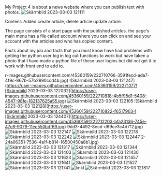 
My Project 4 is about a news website where you can publish text with photos.
![Skärmbild 2023-03-03 121111](https://user-images.githubusercontent.com/45360159/222710724-e9206335-332e-49b1-a2f5-a38f08eb3818.jpg)

Content:
Added create article, delete article update article.

The page consists of a start page with the published articles. the page's main menu has a file called account where you can click on and see your account with the articles and who has copied content.

Facts about my job and facts that you must know have had problems with getting the python user log in log out functions to work but have taken a photo that I have made a python file of these user logins but did not get it to work with front end to add to.



r-images.githubusercontent.com/45360159/222710766-3591fecd-ada7-4f9c-867b-57b2890ccd4b.jpg)
![Skärmbild 2023-03-03 121247](https://user-images.githubusercontent.com/45360159/22271077![Skärmbild 2023-03-03 122032](https://user-images.githubusercontent.com/45360159/222710818-4b5f95d1-5408-4547-98fe-182137625a55.jpg)
![Skärmbild 2023-03-03 122105](https://user-images.githubusercontent.com/45360159/222710819-d7536102-4604-4bc4-a64e-f8f48381a5ad.jpg)
![Skärmbild 2023-03-03 122128](https://user-images.githubusercontent.com/45360159/222710822-f6517903-![Skärmbild 2023-03-03 124407](https://user-images.githubusercontent.com/45360159/222712203-bfa23136-745e-47c6-9079-11ec550bdf69.jpg)
9dd3-4492-8ecd-d69ce3c4d712.jpg)
![Skärmbild 2023-03-03 122147](https://user-images.githubusercontent.com/45360159/222710826-dae5086a-5fd8-486f-b0b0-515dbb64e5be.jpg)
![Skärmbild 2023-03-03 122218](https://user-images.githubusercontent.com/45360159/222710833-4fecf9c3-be60-46e6-a332-9f40dabbe44e.jpg)
![Skärmbild 2023-03-03 122242](https://user-images.githubusercontent.com/45360159/222710839-172c897e-8f79-4bcd-9f62-c5d1194fad24.jpg)
![Skärmbild 2023-03-03 122447](https://user-images.githubusercontent.com/45360159/222710847-512b2b64-7d24-48b5-acff-0c7b315716a8.jpg)
2-24a06351-7536-4e1f-b814-16500450a8b1.jpg)
![Skärmbild 2023-03-03 121317](https://user-images.githubusercontent.com/45360159/222710776-085e9673-3b0a-4e9f-aed7-8f628df2add8.jpg)
![Skärmbild 2023-03-03 121344](https://user-images.githubusercontent.com/45360159/222710781-38c78ca2-632e-4be9-a1fc-8792dd836e48.jpg)
![Skärmbild 2023-03-03 121403](https://user-images.githubusercontent.com/45360159/222710784-fabf5311-cb63-4c74-9d82-b64d4ba9b9d5.jpg)
![Skärmbild 2023-03-03 121430](https://user-images.githubusercontent.com/45360159/222710786-ad5b9936-694f-4394-99ca-f7156d59ba3b.jpg)
![Skärmbild 2023-03-03 121623](https://user-images.githubusercontent.com/45360159/222710787-b93cb985-c0be-45d1-b7a3-be933bba08b0.jpg)
![Skärmbild 2023-03-03 121457](https://user-images.githubusercontent.com/45360159/222710792-24faddb2-579f-4348-8247-dff43c71b2cd.jpg)
![Skärmbild 2023-03-03 121641](https://user-images.githubusercontent.com/45360159/222710793-cbe2afea-dbb3-40a3-b4f5-54d2a96bdc70.jpg)
![Skärmbild 2023-03-03 121527](https://user-images.githubusercontent.com/45360159/222710794-5aba0ca4-1fd9-4b67-8bc0-151dc12ff0ca.jpg)
![Skärmbild 2023-03-03 121741](https://user-images.githubusercontent.com/45360159/222710798-4d21db28-de96-4267-8516-f8df076b3479.jpg)
![knkl](https://user-images.githubusercontent.com/45360159/222710801-68703dbf-afe3-4bd4-9e57-36cdbf122194.jpg)
![Skärmbild 2023-03-03 121817](https://user-images.githubusercontent.com/45360159/222710802-396ef76c-8113-4f39-9872-a931a04fc90b.jpg)
